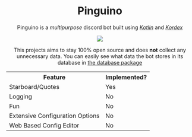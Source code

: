 <h1 align="center">Pinguino</h1>

<p align="center">Pinguino is a <i>multipurpose</i> discord bot built using <i><a href="https://kotlinlang.org/">Kotlin</a></i> and <i><a href="https://kordex.kotlindiscord.com/">Kordex</a></i></p>

<p align="center"><img src="https://user-images.githubusercontent.com/56727311/136711100-33c45895-51dd-4c3e-9937-c02aebae18dc.jpg" /></p>

<p align="center">This projects aims to stay 100% open source and does <b>not</b> collect any unnecessary data. You can easily see what data the bot stores in its database in <a href="https://github.com/JamCoreDiscord/Pinguino/tree/main/src/main/kotlin/io/github/jamalam360/database">the database package</a></p>

<table align="center">
  <tr>
    <th>Feature</th>
    <th>Implemented?</th>
  </tr>
  
  <tr>
    <td>Starboard/Quotes</td>
    <td>Yes</td>
  </tr>

  <tr>
    <td>Logging</td>
    <td>No</td>
  </tr>

  <tr>
    <td>Fun</td>
    <td>No</td>
  </tr>

  <tr>
    <td>Extensive Configuration Options</td>
    <td>No</td>
  </tr>

  <tr>
    <td>Web Based Config Editor</td>
    <td>No</td>
  </tr>

</table>
